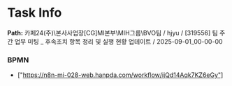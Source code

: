 # Task Info

**Path:** 카페24(주)\본사사업장\[CG]MI본부\MIH그룹\BVO팀 / hjyu / [319556] 팀 주간 업무 미팅 _ 후속조치 항목 정리 및 실행 현황 업데이트 / 2025-09-01_00-00-00

### BPMN
- ["https://n8n-mi-028-web.hanpda.com/workflow/ijQd14Aqk7KZ6eGy"]

